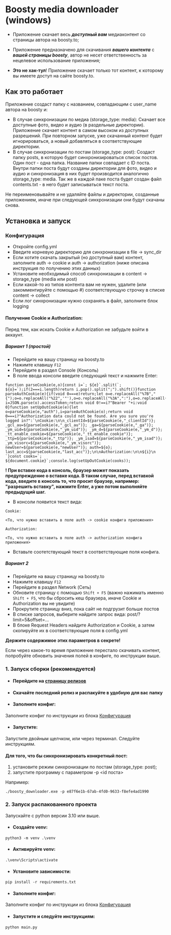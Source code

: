 # Boosty media downloader (windows)

- Приложение скачает весь **_доступный вам_** медиаконтент со страницы автора на boosty.to;

- Приложение предназначено для скачивания **_вашего контента_** с **_вашей страницы boosty_**, 
автор не несет ответственность за нецелевое использование приложения;

- **Это не хак-тул**! Приложение скачает только тот контент, к которому вы имеете доступ на сайте boosty.to.


## Как это работает

Приложение создаст папку с названием, совпадающим с user_name автора на boosty и:

- В случае синхронизации по медиа (storage_type: media):
Скачает все доступные фото, видео и аудио (в раздельные директории). Приложение скачает контент в самом высоком из доступных разрешений. При повторном запуске,
уже скачанный контент будет игнорироваться, а новый добавляться в соответствующие директории.
- В случае синхронизации по постам (storage_type: post):
Создаст папку posts, в которую будет синхронизироваться список постов. Один пост - одна папка. Название папки совпадает с ID поста. 
Внутри папки поста будут созданы директории для фото, видео и аудио и синхронизация в них будет производится аналогично storage_type: media.
Так же в каждой паке поста будет создан файл contents.txt - в него будет записываться текст поста.

Не переименовывайте и не удаляйте файлы и директории, созданные приложением, иначе при следующей синхронизации они будут скачаны снова.


## Установка и запуск

### Конфигурация
- Откройте config.yml 
- Введите корневую директорию для синхронизации в file -> sync_dir
- Если хотите скачать закрытый (но доступный вам) контент, заполните auth -> cookie и auth -> authorization (ниже описана инструкция по получению этих данных)
- Установите необходимый способ синхронизации в content -> storage_type (media или post)
- Если какой-то из типов контента вам не нужен, удалите (или закомментируйте с помощью #) соответствующую строчку в списке content -> collect
- Если лог синхронизации нужно сохранять в файл, заполните блок logging

#### Получение Cookie и Authorization:

Перед тем, как искать Cookie и Authorization не забудьте войти в аккаунт.

##### Вариант 1 (простой)
- Перейдите на вашу страницу на boosty.to
- Нажимте клавишу `F12`
- Перейдите в раздел Console (Консоль)
- В поле ввода консоли введите следующий текст и нажмите Enter:

```
function parseCookie(e,o){const i=`; ${e}`.split(`; ${o}=`);if(2===i.length)return i.pop().split(";").shift()}function parseAuthCookie(e){if(void 0===e)return;let o=e.replaceAll("%7B","{");o=o.replaceAll("%22",'"'),o=o.replaceAll("%3A",":"),o=o.replaceAll("%2C",","),o=o.replaceAll("%7D","}");let i=JSON.parse(o).accessToken;return void 0!==i?"Bearer "+i:void 0}function setUpOutCookie(e){let o=parseCookie(e,"auth"),i=parseAuthCookie(o);return void 0===i?"Authorization data could not be found. Are you sure you're logged in?":`\nCookie:\n\n_clientId=${parseCookie(e,"_clientId")}; _gcl_au=${parseCookie(e,"_gcl_au")}; _ga=${parseCookie(e,"_ga")}; _ym_uid=${parseCookie(e,"_ym_uid")}; _ym_d=${parseCookie(e,"_ym_d")}; _tt_enable_cookie=${parseCookie(e,"_tt_enable_cookie")}; _ttp=${parseCookie(e,"_ttp")}; _ym_isad=${parseCookie(e,"_ym_isad")}; _ym_visorc=${parseCookie(e,"_ym_visorc")}; newUser=${parseCookie(e,"newUser")}; auth=${o}; last_acc=${parseCookie(e,"last_acc")};\n\nAuthorization:\n\n${i}\n  `}const cooks=`; ${document.cookie}`;console.log(setUpOutCookie(cooks));
```
**! При вставке кода в консоль, браузер может показать предупреждение о вставке кода. В таком случае, перед вставкой кода, введите в консоль то, что просит браузер, например: "разрешить вставку", нажмите Enter, а уже потом выполняйте предыдущий шаг.**

- В консоли появится текст вида:

```
Cookie:

<То, что нужно вставить в поле auth -> cookie конфига приложения>

Authorization:

<То, что нужно вставить в поле auth -> authorization конфига приложения>
```

- Вставьте соотетствующий текст в соответствующие поля конфига.
  
##### Вариант 2
- Перейдите на вашу страницу на boosty.to
- Нажимте клавишу `F12`
- Перейдите в раздел Network (Сеть)
- Обновите страницу с помощью `Shift + F5` (важно нажимать именно `Shift + F5`, что бы сбросить кеш браузера, иначе Cookie и Authorization вы не увидите)
- Прокрутите страницу вниз, пока сайт не подгрузит больше постов
- В списке запросов, выберите найдите запрос вида: post/?limit=5&offset=...
- В блоке Request Headers найдите Authorization и Cookie, а затем скопируйте их в соответствующие поля в config.yml 

**Держите содержимое этих параметров в секрете!**

Если через какое-то время приложение перестало скачивать контент, попробуйте обновить значения полей в конфиге, по инструкции выше.


### 1. Запуск сборки (рекомендуется)

- #### Перейдите на [страницу релизов](https://github.com/lowfc/boosty_downloader/releases)
- #### Скачайте последний релиз и распакуйте в удобную для вас папку
- #### Заполните конфиг:
Заполните конфиг по инструкции из блока [Конфигурация](#Конфигурация)
- #### Запустите:
Запустите двойным щелчком, или через терминал. Следуйте инструкциям.

#### Для того, что бы синхронизировать конкретный пост:
1. установите режим синхронизации по постам (storage_type: post);
2. запустите программу с параметром -p <id поста>

Например:

```shell
./boosty_downloader.exe -p e87f6e1b-67ab-4fd0-9633-f8efe4ad1990
```

### 2. Запуск распакованного проекта

Запускайте с python версии 3.10 или выше.

- #### Создайте venv:
```shell
python3 -m venv .\venv
```

- #### Активируйте venv:
```shell
.\venv\Scripts\activate
```

- #### Установите зависимости:
```shell
pip install -r requirements.txt
```

- #### Заполните конфиг:
Заполните конфиг по инструкции из блока [Конфигурация](#Конфигурация)

- #### Запустите и следуйте инструкциям:
```shell
python main.py
```

